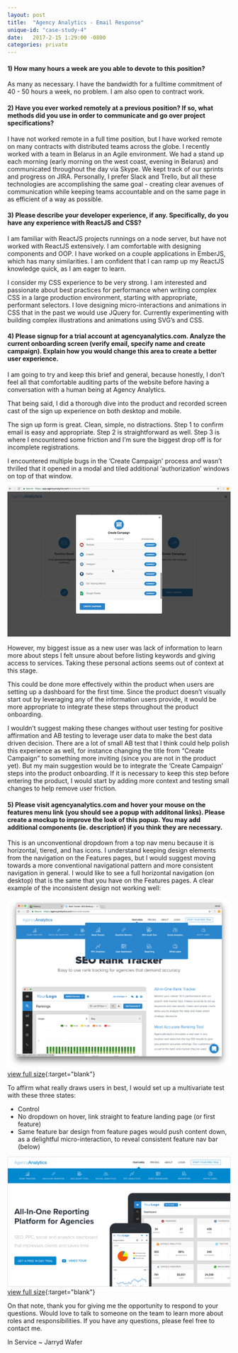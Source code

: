 ```yaml
---
layout: post
title:  "Agency Analytics - Email Response"
unique-id: "case-study-4"
date:   2017-2-15 1:29:00 -0800
categories: private
---
```


#### 1) How many hours a week are you able to devote to this position?

As many as necessary. I have the bandwidth for a fulltime commitment of 40 - 50 hours a week, no problem. I am also open to contract work.

#### 2) Have you ever worked remotely at a previous position? If so, what methods did you use in order to communicate and go over project specifications?

I have not worked remote in a full time position, but I have worked remote on many contracts with distributed teams across the globe. I recently worked with a team in Belarus in an Agile environment. We had a stand up each morning (early morning on the west coast, evening in Belarus) and communicated throughout the day via Skype. We kept track of our sprints and progress on JIRA. Personally, I prefer Slack and Trello, but all these technologies are accomplishing the same goal - creating clear avenues of communication while keeping teams accountable and on the same page in as efficient of a way as possible.

#### 3) Please describe your developer experience, if any. Specifically, do you have any experience with ReactJS and CSS?

I am familiar with ReactJS projects runnings on a node server, but have not worked with ReactJS extensively.  I am comfortable with designing components and OOP. I have worked on a couple applications in EmberJS, which has many similarities. I am confident that I can ramp up my ReactJS knowledge quick, as I am eager to learn.

I consider my CSS experience to be very strong. I am interested and passionate about best practices for performance when writing complex CSS in a large production environment, starting with appropriate, performant selectors. I love designing  micro-interactions and animations in CSS that in the past we would use JQuery for. Currently experimenting with building complex illustrations and animations using SVG’s and CSS.

#### 4) Please signup for a trial account at agencyanalytics.com. Analyze the current onboarding screen (verify email, specify name and create campaign). Explain how you would change this area to create a better user experience.

I am going to try and keep this brief and general, because honestly, I don’t feel all that comfortable auditing parts of the website before having a conversation with a human being at Agency Analytics.

That being said, I did a thorough dive into the product and recorded screen cast of the sign up experience on both desktop and mobile.  

The sign up form is great. Clean, simple, no distractions. Step 1 to confirm email is easy and appropriate. Step 2 is straightforward as well. Step 3 is where I encountered some friction and I’m sure the biggest drop off is for incomplete registrations.

I encountered multiple bugs in the ‘Create Campaign' process and wasn’t thrilled that it opened in a modal and tiled additional ‘authorization’ windows on top of that window.

![](/assets/images/case-studies/agency-analytics.gif)

However, my biggest issue as a new user was lack of information to learn more about steps I felt unsure about before listing keywords and giving access to services. Taking these personal actions seems out of context at this stage.

This could be done more effectively within the product when users are setting up a dashboard for the first time. Since the product doesn’t visually start out by leveraging any of the information users provide, it would be more appropriate to integrate these steps throughout the product onboarding.

I wouldn’t suggest making these changes without user testing for positive affirmation and AB testing to leverage user data to make the best data driven decision. There are a lot of small AB test that I think could help polish this experience as well, for instance changing the title from “Create Campaign” to something more inviting (since you are not in the product yet). But my main suggestion would be to integrate the ‘Create Campaign’ steps into the product onboarding. If it is necessary to keep this step before entering the product, I would start by adding more context and testing small changes to help remove user friction.

#### 5) Please visit agencyanalytics.com and hover your mouse on the features menu link (you should see a popup with additonal links). Please create a mockup to improve the look of this popup. You may add additional components (ie. description) if you think they are necessary.

This is an unconventional dropdown from a top nav menu because it is horizontal, tiered, and has icons. I understand keeping design elements from the navigation on the Features pages, but I would suggest moving towards a more conventional navigational pattern and more consistent navigation in general. I would like to see a full horizontal navigation (on desktop) that is the same that you have on the Features pages. A clear example of the inconsistent design not working well:

![](/assets/images/case-studies/agency-analytics-bad-redundancy.png)
[view full size](/assets/images/case-studies/agency-analytics-bad-redundancy.png){:target="blank"}

To affirm what really draws users in best, I would set up a multivariate test with these three states:

- Control
- No dropdown on hover, link straight to feature landing page (or first feature)
- Same feature bar design from feature pages would push content down, as a delightful micro-interaction, to reveal consistent feature nav bar (below)

![](/assets/images/case-studies/homepage-feature-mock.png)
[view full size](/assets/images/case-studies/homepage-feature-mock.png){:target="blank"}

On that note, thank you for giving me the opportunity to respond to your questions. Would love to talk to someone on the team to learn more about roles and responsibilities. If you have any questions, please feel free to contact me.

In Service ~ Jarryd Wafer
